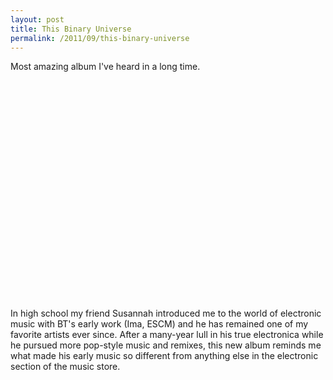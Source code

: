 ```yaml
---
layout: post
title: This Binary Universe
permalink: /2011/09/this-binary-universe
---
```


Most amazing album I've heard in a long time.

<object height="350" width="425"><param name="movie" value="http://www.youtube.com/v/t-duqsCFXxc" /><param name="wmode" value="transparent" /><embed src="http://www.youtube.com/v/t-duqsCFXxc" type="application/x-shockwave-flash" wmode="transparent" height="350" width="425"></embed></object>

In high school my friend Susannah introduced me to the world of electronic
music with BT's early work (Ima, ESCM) and he has remained one of my favorite
artists ever since. After a many-year lull in his true electronica while he
pursued more pop-style music and remixes, this new album reminds me what made
his early music so different from anything else in the electronic section of
the music store. 
